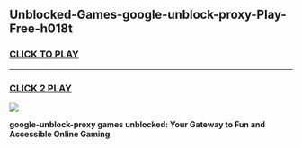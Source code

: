 
## Unblocked-Games-google-unblock-proxy-Play-Free-h018t
<h3>
<a href="https://premium76.site?title=google-unblock-proxy&ref=20M">CLICK TO PLAY</a></h3>
<hr>

<h3>
<a href="https://premium76.site?title=google-unblock-proxy&ref=20M">CLICK 2 PLAY</a>
  
</h3>

<a href="https://premium76.site?title=google-unblock-proxy&ref=19M"><img src="https://clearcache.store/games.png"></a>


**google-unblock-proxy games unblocked: Your Gateway to Fun and Accessible Online Gaming**
